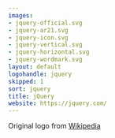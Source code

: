 ```yaml
---
images:
- jquery-official.svg
- jquery-ar21.svg
- jquery-icon.svg
- jquery-vertical.svg
- jquery-horizontal.svg
- jquery-wordmark.svg
layout: default
logohandle: jquery
skipped: 1
sort: jquery
title: jQuery
website: https://jquery.com/
---
```


Original logo from [Wikipedia](https://en.wikipedia.org/wiki/File:JQuery_logo.svg)
